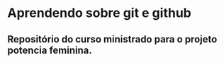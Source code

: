 # Aprendendo sobre git e github

## Repositório do curso ministrado para o projeto potencia feminina.
